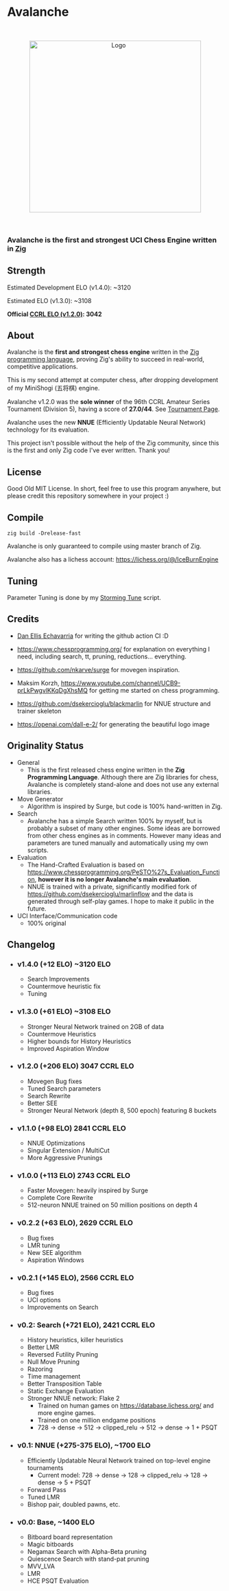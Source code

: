 # Avalanche

<br/>

<p align="center">
<img src="https://user-images.githubusercontent.com/66022611/188289840-33991f45-5afe-4ed1-bfbd-ead91c5a7993.png" alt="Logo" width = "400" height = "400"/>
</p>

<br/>

### Avalanche is the first and strongest UCI Chess Engine written in [Zig](https://ziglang.org/)

## Strength

Estimated Development ELO (v1.4.0): ~3120

Estimated ELO (v1.3.0): ~3108

**Official [CCRL ELO (v1.2.0)](http://ccrl.chessdom.com/ccrl/4040/cgi/engine_details.cgi?print=Details&each_game=1&eng=Avalanche%201.2.0%2064-bit#Avalanche_1_2_0_64-bit): 3042**

## About

Avalanche is the **first and strongest chess engine** written in the [Zig programming language](https://ziglang.org/), proving Zig's ability to succeed in real-world, competitive applications.

This is my second attempt at computer chess, after dropping development of my MiniShogi (五将棋) engine.

Avalanche v1.2.0 was the **sole winner** of the 96th CCRL Amateur Series Tournament (Division 5), having a score of **27.0/44**. See [Tournament Page](http://kirill-kryukov.com/chess/discussion-board/viewtopic.php?f=7&t=14568&sid=a66f54aae9c1aa4cd03a6ed5f95035af).

Avalanche uses the new **NNUE** (Efficiently Updatable Neural Network) technology for its evaluation.

This project isn't possible without the help of the Zig community, since this is the first and only Zig code I've ever written. Thank you!

## License

Good Old MIT License. In short, feel free to use this program anywhere, but please credit this repository somewhere in your project :)

## Compile

`zig build -Drelease-fast`

Avalanche is only guaranteed to compile using master branch of Zig.

Avalanche also has a lichess account: https://lichess.org/@/IceBurnEngine

## Tuning

Parameter Tuning is done by my [Storming Tune](https://github.com/SnowballSH/storming_tune) script.

## Credits

- [Dan Ellis Echavarria](https://github.com/Deecellar) for writing the github action CI :D

- https://www.chessprogramming.org/ for explanation on everything I need, including search, tt, pruning, reductions... everything.
- https://github.com/nkarve/surge for movegen inspiration.
- Maksim Korzh, https://www.youtube.com/channel/UCB9-prLkPwgvlKKqDgXhsMQ for getting me started on chess programming.
- https://github.com/dsekercioglu/blackmarlin for NNUE structure and trainer skeleton
- https://openai.com/dall-e-2/ for generating the beautiful logo image

## Originality Status

- General
  - This is the first released chess engine written in the **Zig Programming Language**. Although there are Zig libraries for chess, Avalanche is completely stand-alone and does not use any external libraries.
- Move Generator
  - Algorithm is inspired by Surge, but code is 100% hand-written in Zig.
- Search
  - Avalanche has a simple Search written 100% by myself, but is probably a subset of many other engines. Some ideas are borrowed from other chess engines as in comments. However many ideas and parameters are tuned manually and automatically using my own scripts.
- Evaluation
  - The Hand-Crafted Evaluation is based on https://www.chessprogramming.org/PeSTO%27s_Evaluation_Function, **however it is no longer Avalanche's main evaluation**.
  - NNUE is trained with a private, significantly modified fork of https://github.com/dsekercioglu/marlinflow and the data is generated through self-play games. I hope to make it public in the future.
- UCI Interface/Communication code
  - 100% original

## Changelog

- ### v1.4.0 (+12 ELO) ~3120 ELO

  - Search Improvements
  - Countermove heuristic fix
  - Tuning

- ### v1.3.0 (+61 ELO) ~3108 ELO

  - Stronger Neural Network trained on 2GB of data
  - Countermove Heuristics
  - Higher bounds for History Heuristics
  - Improved Aspiration Window

- ### v1.2.0 (+206 ELO) 3047 CCRL ELO

  - Movegen Bug fixes
  - Tuned Search parameters
  - Search Rewrite
  - Better SEE
  - Stronger Neural Network (depth 8, 500 epoch) featuring 8 buckets

- ### v1.1.0 (+98 ELO) 2841 CCRL ELO

  - NNUE Optimizations
  - Singular Extension / MultiCut
  - More Aggressive Prunings

- ### v1.0.0 (+113 ELO) 2743 CCRL ELO

  - Faster Movegen: heavily inspired by Surge
  - Complete Core Rewrite
  - 512-neuron NNUE trained on 50 million positions on depth 4

- ### v0.2.2 (+63 ELO), 2629 CCRL ELO

  - Bug fixes
  - LMR tuning
  - New SEE algorithm
  - Aspiration Windows

- ### v0.2.1 (+145 ELO), 2566 CCRL ELO

  - Bug fixes
  - UCI options
  - Improvements on Search

- ### v0.2: Search (+721 ELO), 2421 CCRL ELO

  - History heuristics, killer heuristics
  - Better LMR
  - Reversed Futility Pruning
  - Null Move Pruning
  - Razoring
  - Time management
  - Better Transposition Table
  - Static Exchange Evaluation
  - Stronger NNUE network: Flake 2
    - Trained on human games on https://database.lichess.org/ and more engine games.
    - Trained on one million endgame positions
    - 728 -> dense -> 512 -> clipped_relu -> 512 -> dense -> 1 + PSQT

- ### v0.1: NNUE (+275-375 ELO), ~1700 ELO

  - Efficiently Updatable Neural Network trained on top-level engine tournaments
    - Current model: 728 -> dense -> 128 -> clipped_relu -> 128 -> dense -> 5 + PSQT
  - Forward Pass
  - Tuned LMR
  - Bishop pair, doubled pawns, etc.

- ### v0.0: Base, ~1400 ELO
  - Bitboard board representation
  - Magic bitboards
  - Negamax Search with Alpha-Beta pruning
  - Quiescence Search with stand-pat pruning
  - MVV_LVA
  - LMR
  - HCE PSQT Evaluation
